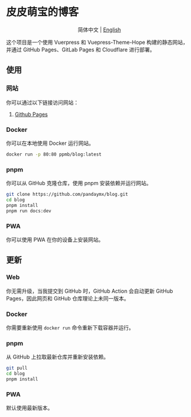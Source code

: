 # 皮皮萌宝的博客

<div align="center">

简体中文 | [English](./README-en.md)

</div>

这个项目是一个使用 Vuerpress 和 Vuepress-Theme-Hope 构建的静态网站，并通过 GitHub Pages、GitLab Pages 和 Cloudflare 进行部署。

## 使用

### 网站


你可以通过以下链接访问网站：

1. [Github Pages](https://blog.ppmblszdp.xyz/)

### Docker 

你可以在本地使用 Docker 运行网站。

```sh
docker run -p 80:80 ppmb/blog:latest
```

### pnpm

你可以从 GitHub 克隆仓库，使用 pnpm 安装依赖并运行网站。

```sh
git clone https://github.com/pandaymx/blog.git
cd blog
pnpm install
pnpm run docs:dev
```

### PWA

你可以使用 PWA 在你的设备上安装网站。

## 更新

### Web

你无需升级，当我提交到 GitHub 时，GitHub Action 会自动更新 GitHub Pages，因此网页和 GitHub 仓库理论上未同一版本。

### Docker

你需要重新使用 `docker run` 命令重新下载容器并运行。

### pnpm

从 GitHub 上拉取最新仓库并重新安装依赖。

```sh
git pull
cd blog
pnpm install
```

### PWA

默认使用最新版本。